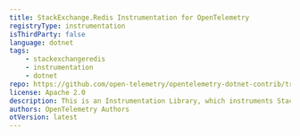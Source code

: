 ```yaml
---
title: StackExchange.Redis Instrumentation for OpenTelemetry
registryType: instrumentation
isThirdParty: false
language: dotnet
tags:
    - stackexchangeredis
    - instrumentation
    - dotnet
repo: https://github.com/open-telemetry/opentelemetry-dotnet-contrib/tree/main/src/OpenTelemetry.Instrumentation.StackExchangeRedis
license: Apache 2.0
description: This is an Instrumentation Library, which instruments StackExchange.Redis and collects traces about outgoing calls to Redis.
authors: OpenTelemetry Authors
otVersion: latest
---
```

